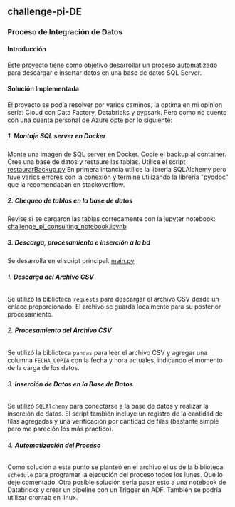 ## challenge-pi-DE

### Proceso de Integración de Datos

#### Introducción
Este proyecto tiene como objetivo desarrollar un proceso automatizado para descargar e insertar datos en una base de datos SQL Server.

#### Solución Implementada
El proyecto se podía resolver por varios caminos, la optima en mi opinion sería: Cloud con Data Factory, Databricks y pypsark. Pero como no cuento con una cuenta personal de Azure opte por lo siguiente:

##### 1. **Montaje SQL server en Docker**
Monte una imagen de SQL server en Docker.
Copie el backup al container.
Cree una base de datos y restaure las tablas. Utilice el script [restaurarBackup.py](restaurarBackup.py)
En primera intancia utilice la libreria SQLAlchemy pero tuve varios errores con la conexión y termine utilizando la librería "pyodbc" que la recomendaban en stackoverflow.

##### 2. **Chequeo de tablas en la base de datos**
Revise si se cargaron las tablas correcamente con la jupyter notebook: [challenge_pi_consulting_notebook.ipynb](challenge_pi_consulting_notebook.ipynb)

##### 3. **Descarga, procesamiento e inserción a la bd**
Se desarrolla en el script principal. [main.py](main.py)

###### 1. **Descarga del Archivo CSV**
Se utilizó la biblioteca `requests` para descargar el archivo CSV desde un enlace proporcionado. El archivo se guarda localmente para su posterior procesamiento.

###### 2. **Procesamiento del Archivo CSV**
Se utilizó la biblioteca `pandas` para leer el archivo CSV y agregar una columna `FECHA_COPIA` con la fecha y hora actuales, indicando el momento de la carga de los datos.

###### 3. **Inserción de Datos en la Base de Datos**
Se utilizó `SQLAlchemy` para conectarse a la base de datos y realizar la inserción de datos. El script también incluye un registro de la cantidad de filas agregadas y una verificación por cantidad de filas (bastante simple pero me pareción los más practico).

###### 4. **Automatización del Proceso**
Como solución a este punto se planteó en el archivo el us de la biblioteca `schedule` para programar la ejecución del proceso todos los lunes. Que lo deje comentado.
Otra posible solución sería pasar esto a una notebook de Databricks y crear un pipeline con un Trigger en ADF.
También se podría utilizar crontab en linux.
